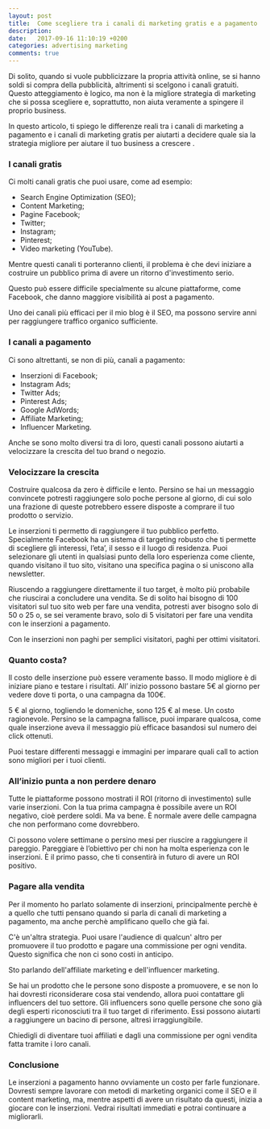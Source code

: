 ```yaml
---
layout: post
title:  Come scegliere tra i canali di marketing gratis e a pagamento
description:
date:   2017-09-16 11:10:19 +0200
categories: advertising marketing
comments: true
---
```


Di solito, quando si vuole pubblicizzare la propria attività online, se si hanno soldi si compra della pubblicità, altrimenti si scelgono i canali gratuiti. Questo atteggiamento è logico, ma non è la migliore strategia di marketing che si possa scegliere e, soprattutto, non aiuta veramente a spingere il proprio business.

In questo articolo, ti spiego le differenze reali tra i canali di marketing a pagamento e i canali di marketing gratis per aiutarti a decidere quale sia la strategia migliore per aiutare il tuo business a crescere .


### I canali gratis

Ci molti canali gratis che puoi usare, come ad esempio:

* Search Engine Optimization (SEO);
* Content Marketing;
* Pagine Facebook;
* Twitter;
* Instagram;
* Pinterest;
* Video marketing (YouTube).

Mentre questi canali ti porteranno clienti, il problema è che devi iniziare a costruire un pubblico prima di avere un ritorno d'investimento serio.

Questo può essere difficile specialmente su alcune piattaforme, come Facebook, che danno maggiore visibilità ai post a pagamento.

Uno dei canali più efficaci per il mio blog è il SEO, ma possono servire anni per raggiungere traffico organico sufficiente.

### I canali a pagamento

Ci sono altrettanti, se non di più, canali a pagamento:

* Inserzioni di Facebook;
* Instagram Ads;
* Twitter Ads;
* Pinterest Ads;
* Google AdWords;
* Affiliate Marketing;
* Influencer Marketing.

Anche se sono molto diversi tra di loro, questi canali possono aiutarti a velocizzare la crescita del tuo brand o negozio.

### Velocizzare la crescita

Costruire qualcosa da zero è difficile e lento. Persino se hai un messaggio convincete potresti raggiungere solo poche persone al giorno, di cui solo una frazione di queste potrebbero essere disposte a comprare il tuo prodotto o servizio.

Le inserzioni ti permetto di raggiungere il tuo pubblico perfetto. Specialmente Facebook ha un sistema di targeting robusto che ti permette di scegliere gli interessi, l’eta’, il sesso e il luogo di residenza. Puoi selezionare gli utenti in qualsiasi punto della loro esperienza come cliente, quando visitano il tuo sito, visitano una specifica pagina o si uniscono alla newsletter.

Riuscendo a raggiungere direttamente il tuo target, è molto più probabile che riuscirai a concludere una vendita. Se di solito hai bisogno di 100 visitatori sul tuo sito web per fare una vendita, potresti aver bisogno solo di 50 o 25 o, se sei veramente bravo, solo di 5 visitatori per fare una vendita con le inserzioni a pagamento.

Con le inserzioni non paghi per semplici visitatori, paghi per ottimi visitatori.

### Quanto costa?

Il costo delle inserzione può essere veramente basso. Il modo migliore è di iniziare piano e testare i risultati. All’ inizio possono bastare 5€ al giorno per vedere dove ti porta, o una campagna da 100€.

5 € al giorno, togliendo le domeniche, sono 125 € al mese. Un costo ragionevole. Persino se la campagna fallisce, puoi imparare qualcosa, come quale inserzione aveva il messaggio più efficace basandosi sul numero dei click ottenuti.

Puoi testare differenti messaggi e immagini per imparare quali call to action sono migliori per i tuoi clienti.

### All’inizio punta a non perdere denaro

Tutte le piattaforme possono mostrati il ROI (ritorno di investimento) sulle varie inserzioni. Con la tua prima campagna è possibile avere un ROI negativo, cioè perdere soldi. Ma va bene. È normale avere delle campagna che non performano come dovrebbero.

Ci possono volere settimane o persino mesi per riuscire a raggiungere il pareggio. Pareggiare è l’obiettivo per chi non ha molta esperienza con le inserzioni. È il primo passo, che ti consentirà in futuro di avere un ROI positivo.

### Pagare alla vendita

Per il momento ho parlato solamente di inserzioni, principalmente perchè è a quello che tutti pensano quando si parla di canali di marketing a pagamento, ma anche perchè amplificano quello che già fai.

C'è un'altra strategia. Puoi usare l'audience di qualcun' altro per promuovere il tuo prodotto e pagare una commissione per ogni vendita. Questo significa che non ci sono costi in anticipo.

Sto parlando dell'affiliate marketing e dell'influencer marketing.

Se hai un prodotto che le persone sono disposte a promuovere, e se non lo hai dovresti riconsiderare cosa stai vendendo, allora puoi contattare gli influencers del tuo settore. Gli influencers sono quelle persone che sono già degli esperti riconosciuti tra il tuo target di riferimento. Essi possono aiutarti a raggiungere un bacino di persone, altresì irraggiungibile.

Chiedigli di diventare tuoi affiliati e dagli una commissione per ogni vendita fatta tramite i loro canali.

### Conclusione

Le inserzioni a pagamento hanno ovviamente un costo per farle funzionare. Dovresti sempre lavorare con metodi di marketing organici come il SEO e il content marketing, ma, mentre aspetti di avere un risultato da questi, inizia a giocare con le inserzioni. Vedrai risultati immediati e potrai continuare a migliorarli.
